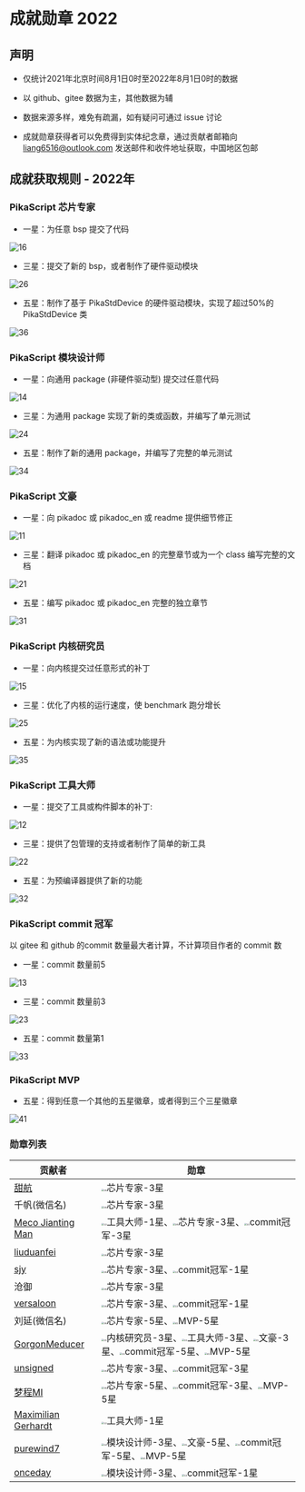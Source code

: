 # 成就勋章 2022

## 声明

- 仅统计2021年北京时间8月1日0时至2022年8月1日0时的数据

- 以 github、gitee 数据为主，其他数据为辅

- 数据来源多样，难免有疏漏，如有疑问可通过 issue 讨论

- 成就勋章获得者可以免费得到实体纪念章，通过贡献者邮箱向 liang6516@outlook.com 发送邮件和收件地址获取，中国地区包邮

## 成就获取规则 - 2022年

### PikaScript 芯片专家

- 一星：为任意 bsp 提交了代码

![16](assets/16.png)

- 三星：提交了新的 bsp，或者制作了硬件驱动模块

![26](assets/26.png)

- 五星：制作了基于 PikaStdDevice  的硬件驱动模块，实现了超过50%的 PikaStdDevice 类

![36](assets/36.png)

### PikaScript 模块设计师

- 一星：向通用 package (非硬件驱动型) 提交过任意代码

![14](assets/14.png)

- 三星：为通用  package 实现了新的类或函数，并编写了单元测试

![24](assets/24.png)

- 五星：制作了新的通用 package，并编写了完整的单元测试

![34](assets/34.png)

### PikaScript 文豪

- 一星：向 pikadoc 或 pikadoc_en 或 readme 提供细节修正

![11](assets/11.png)

- 三星：翻译 pikadoc 或 pikadoc_en 的完整章节或为一个 class 编写完整的文档

![21](assets/21.png)

- 五星：编写 pikadoc 或 pikadoc_en 完整的独立章节

![31](assets/31.png)

### PikaScript 内核研究员

- 一星：向内核提交过任意形式的补丁

![15](assets/15.png)

- 三星：优化了内核的运行速度，使 benchmark 跑分增长

![25](assets/25.png)

- 五星：为内核实现了新的语法或功能提升

![35](assets/35.png)

### PikaScript 工具大师

- 一星：提交了工具或构件脚本的补丁:

![12](assets/12.png)

- 三星：提供了包管理的支持或者制作了简单的新工具

![22](assets/22.png)

- 五星：为预编译器提供了新的功能

![32](assets/32.png)

### PikaScript commit 冠军

以 gitee 和 github 的commit 数量最大者计算，不计算项目作者的 commit 数

- 一星：commit 数量前5

![13](assets/13.png)

- 三星：commit 数量前3

![23](assets/23.png)

- 五星：commit 数量第1

![33](assets/33.png)

### PikaScript MVP

- 五星：得到任意一个其他的五星徽章，或者得到三个三星徽章

![41](assets/41-16594077379821.png)

### 勋章列表

| 贡献者                                                | 勋章                                                         |
| ----------------------------------------------------- | ------------------------------------------------------------ |
| [甜航](https://github.com/easyzoom)                   | <img src="assets/26.png" alt="26" style="zoom: 25%;" />芯片专家-3星 |
| 千帆(微信名)                                          | <img src="assets/26.png" alt="26" style="zoom: 25%;" />芯片专家-3星 |
| [ Meco Jianting Man](https://github.com/mysterywolf)  | <img src="assets/12.png" alt="12" style="zoom:25%;" />工具大师-1星、<img src="assets/26.png" alt="26" style="zoom: 25%;" />芯片专家-3星、<img src="assets/23.png" alt="23" style="zoom:25%;" />commit冠军-3星 |
| [liuduanfei](https://github.com/liuduanfei)           | <img src="assets/26.png" alt="26" style="zoom: 25%;" />芯片专家-3星 |
| [ sjy](https://gitee.com/shanjiayang)                 | <img src="assets/26.png" alt="26" style="zoom: 25%;" />芯片专家-3星、<img src="assets/13.png" alt="13" style="zoom:25%;" />commit冠军-1星 |
| 沧御                                                  | <img src="assets/26.png" alt="26" style="zoom: 25%;" />芯片专家-3星 |
| [versaloon](https://github.com/versaloon)             | <img src="assets/26.png" alt="26" style="zoom: 25%;" />芯片专家-3星、<img src="assets/13.png" alt="13" style="zoom:25%;" />commit冠军-1星 |
| 刘延(微信名)                                          | <img src="assets/36.png" alt="36" style="zoom:25%;" />芯片专家-5星、<img src="assets/41-16594077379821.png" alt="41" style="zoom:25%;" />MVP-5星 |
| [GorgonMeducer](https://github.com/GorgonMeducer)     | <img src="assets/25.png" alt="25" style="zoom:25%;" />内核研究员-3星、<img src="assets/22.png" alt="22" style="zoom:25%;" />工具大师-3星、<img src="assets/21.png" alt="21" style="zoom:25%;" />文豪-3星、<img src="assets/33.png" alt="33" style="zoom:25%;" />commit冠军-5星、<img src="assets/41-16594077379821.png" alt="41" style="zoom:25%;" />MVP-5星 |
| [unsigned](https://gitee.com/unsigned0)               | <img src="assets/26.png" alt="26" style="zoom: 25%;" />芯片专家-3星、<img src="assets/23.png" alt="23" style="zoom:25%;" />commit冠军-3星 |
| [梦程MI](https://gitee.com/dreamcmi)                  | <img src="assets/36.png" alt="36" style="zoom:25%;" />芯片专家-5星、<img src="assets/23.png" alt="23" style="zoom:25%;" />commit冠军-3星、<img src="assets/41-16594077379821.png" alt="41" style="zoom:25%;" />MVP-5星 |
| [Maximilian Gerhardt](https://github.com/maxgerhardt) | <img src="assets/12.png" alt="12" style="zoom:25%;" />工具大师-1星 |
| [purewind7](https://gitee.com/purewind7)              | <img src="assets/24.png" alt="24" style="zoom:25%;" />模块设计师-3星、<img src="assets/31.png" alt="31" style="zoom:25%;" />文豪-5星、<img src="assets/33.png" alt="33" style="zoom:25%;" />commit冠军-5星、<img src="assets/41-16594077379821.png" alt="41" style="zoom:25%;" />MVP-5星 |
| [ onceday](https://gitee.com/onceday)                 | <img src="assets/24.png" alt="24" style="zoom:25%;" />模块设计师-3星、<img src="assets/13.png" alt="13" style="zoom:25%;" />commit冠军-1星 |

